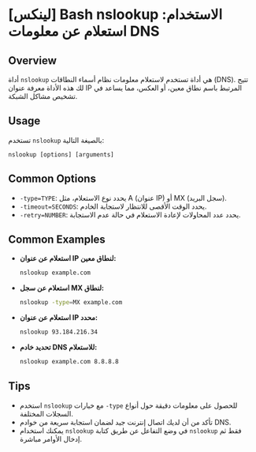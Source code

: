 # [لينكس] Bash nslookup الاستخدام: استعلام عن معلومات DNS

## Overview
أداة `nslookup` هي أداة تستخدم لاستعلام معلومات نظام أسماء النطاقات (DNS). تتيح لك هذه الأداة معرفة عنوان IP المرتبط باسم نطاق معين، أو العكس، مما يساعد في تشخيص مشاكل الشبكة.

## Usage
تستخدم `nslookup` بالصيغة التالية:

```
nslookup [options] [arguments]
```

## Common Options
- `-type=TYPE`: يحدد نوع الاستعلام، مثل A (عنوان IP) أو MX (سجل البريد).
- `-timeout=SECONDS`: يحدد الوقت الأقصى للانتظار لاستجابة الخادم.
- `-retry=NUMBER`: يحدد عدد المحاولات لإعادة الاستعلام في حالة عدم الاستجابة.

## Common Examples
- **استعلام عن عنوان IP لنطاق معين:**
  ```bash
  nslookup example.com
  ```

- **استعلام عن سجل MX لنطاق:**
  ```bash
  nslookup -type=MX example.com
  ```

- **استعلام عن عنوان IP محدد:**
  ```bash
  nslookup 93.184.216.34
  ```

- **تحديد خادم DNS للاستعلام:**
  ```bash
  nslookup example.com 8.8.8.8
  ```

## Tips
- استخدم `nslookup` مع خيارات `-type` للحصول على معلومات دقيقة حول أنواع السجلات المختلفة.
- تأكد من أن لديك اتصال إنترنت جيد لضمان استجابة سريعة من خوادم DNS.
- يمكنك استخدام `nslookup` في وضع التفاعل عن طريق كتابة `nslookup` فقط ثم إدخال الأوامر مباشرة.